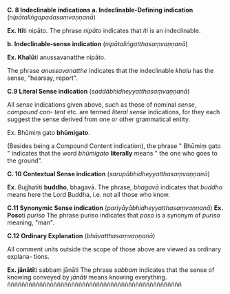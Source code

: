 **C. 8 Indeclinable indications** 
 **a. Indeclinable-Defining indication** (*nipātaliṅgapadasaṃvaṇṇanā*) 
 
 **Ex. Itī**ti nipāto. 
 The phrase *nipāto* indicates that *iti* is an indeclinable. 
 
 **b. Indeclinable-sense indication** (*nipātaliṅgatthasaṃvaṇṇanā*) 
 
 **Ex. Khalū**ti anussavanatthe nipāto. 
 
 The phrase *anussavanatthe* indicates that the indeclinable *khalu* has the 
sense, "hearsay, report". 

 **C.9 Literal Sense indication** (*saddābhidheyyatthasaṃvaṇṇanā*) 
 
 All *sense* indications given above, such as those of nominal *sense*, *compound con-
tent* etc. are termed *literal sense* indications, for they each suggest the sense derived from 
one or other grammatical entity. 

 Ex. Bhūmiṃ gato **bhūmigato**. 

(Besides being a Compound Content indication), the phrase " Bhūmiṃ gato " 
indicates that the word *bhūmigato* **literally** means " the one who goes to the 
ground". 

 **C. 10 Contextual Sense indication** (*sarupābhidheyyatthasaṃvaṇṇanā*) 
 
 **Ex**. Bujjhatīti **buddho**, bhagavā. The phrase, *bhagavā* indicates that *buddho* means here the Lord Buddha, i.e. 
not all those who know. 
 
**C.11 Synonymic Sense indication** (*pariyāyābhidheyyatthasaṃvaṇṇanā*) 
**Ex. Poso**ti *puriso* The phrase puriso indicates that *poso* is a synonym of *puriso* meaning, 
"man". 
 
**C.12 Ordinary Explanation** (*bhāvatthasaṃvaṇṇanā*) 

All comment units outside the scope of those above are viewed as ordinary explana-
tions. 

**Ex. jānātī**ti sabbaṃ jānāti 
 The phrase *sabbaṃ* indicates that the sense of knowing conveyed by *jānāti* means 
knowing everything. 
ñññññññññññññññññññññññññññññññññññññññññññññññññ